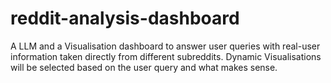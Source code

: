 # reddit-analysis-dashboard
A LLM and a Visualisation dashboard to answer user queries with real-user information taken directly from different subreddits. Dynamic Visualisations will be selected based on the user query and what makes sense.
